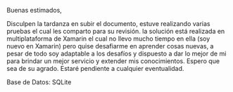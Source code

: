 Buenas estimados,

Disculpen la tardanza en subir el documento, estuve realizando varias pruebas el cual les comparto para su revisión. la solución está realizada
en multiplataforma de Xamarin el cual no llevo mucho tiempo en ella (soy nuevo en Xamarin) pero quise desafiarme en aprender cosas nuevas,
a pesar de todo soy adaptable a los desafíos y dispuesto a dar lo mejor de mi para brindar un mejor servicio y extender mis conocimientos.
Espero que sea de su agrado. Estaré pendiente a cualquier eventualidad.

Base de Datos: SQLite
